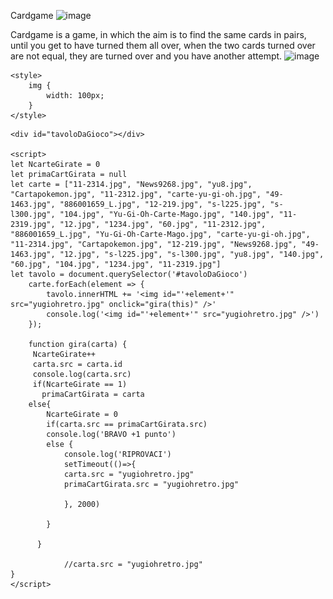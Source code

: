Cardgame
![image](https://github.com/lor3-galli/Cardgame/assets/124684053/adcf5fcc-d129-4ae1-b85d-fe4c1195efd0)


Cardgame is a game, in which the aim is to find the same cards in pairs, until you get to have turned them all over, when the two cards turned over are not equal, they are turned over and you have another attempt.
![image](https://github.com/lor3-galli/Cardgame/assets/124684053/792f8fdf-d317-4808-9aba-d8dff4dcd604)


<!DOCTYPE html>
<html lang="en">

<head>
    <meta charset="UTF-8">
    <meta http-equiv="X-UA-Compatible" content="IE=edge">
    <meta name="viewport" content="width=device-width, initial-scale=1.0">
    <title>Document</title>

    <style>
        img {
            width: 100px;
        }
    </style>
</head>

<body>

    <div id="tavoloDaGioco"></div>

    <script>
    let NcarteGirate = 0
    let primaCartGirata = null
    let carte = ["11-2314.jpg", "News9268.jpg", "yu8.jpg", "Cartapokemon.jpg", "11-2312.jpg", "carte-yu-gi-oh.jpg", "49-1463.jpg", "886001659_L.jpg", "12-219.jpg", "s-l225.jpg", "s-l300.jpg", "104.jpg", "Yu-Gi-Oh-Carte-Mago.jpg", "140.jpg", "11-2319.jpg", "12.jpg", "1234.jpg", "60.jpg", "11-2312.jpg", "886001659_L.jpg", "Yu-Gi-Oh-Carte-Mago.jpg", "carte-yu-gi-oh.jpg", "11-2314.jpg", "Cartapokemon.jpg", "12-219.jpg", "News9268.jpg", "49-1463.jpg", "12.jpg", "s-l225.jpg", "s-l300.jpg", "yu8.jpg", "140.jpg", "60.jpg", "104.jpg", "1234.jpg", "11-2319.jpg"]
    let tavolo = document.querySelector('#tavoloDaGioco')
        carte.forEach(element => {
            tavolo.innerHTML += '<img id="'+element+'" src="yugiohretro.jpg" onclick="gira(this)" />'
            console.log('<img id="'+element+'" src="yugiohretro.jpg" />')
        });

        function gira(carta) {
         NcarteGirate++
         carta.src = carta.id
         console.log(carta.src)
         if(NcarteGirate == 1)
           primaCartGirata = carta
        else{
            NcarteGirate = 0
            if(carta.src == primaCartGirata.src)
            console.log('BRAVO +1 punto')
            else {
                console.log('RIPROVACI')
                setTimeout(()=>{
                carta.src = "yugiohretro.jpg"
                primaCartGirata.src = "yugiohretro.jpg"

                }, 2000)
                
            }

          }
            
                //carta.src = "yugiohretro.jpg"
    }
    </script>
</body>

</html>
